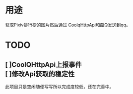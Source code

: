 # 用途
获取Pixiv排行榜的图片然后通过
[CoolqHttpApi](https://github.com/richardchien/coolq-http-api)和[酷Q](https://cqp.cc/)发送到qq。

# TODO
[ ]CoolQHttpApi上报事件<br/>
[ ]修改Api获取的稳定性
--------
此项目只是空闲随便写写所以完成度较低，还在完善中。



